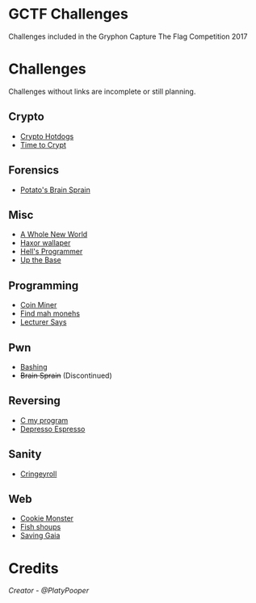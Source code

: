 # GCTF Challenges
Challenges included in the Gryphon Capture The Flag Competition 2017

# Challenges
Challenges without links are incomplete or still planning.

## Crypto
- [Crypto Hotdogs](Crypto%20Hotdogs)
- [Time to Crypt](Time%20to%20Crypt)

## Forensics
- [Potato's Brain Sprain](Potato's%20Brain%20Sprain)

## Misc
- [A Whole New World](A%20Whole%20New%20World)
- [Haxor wallaper](Haxor%20wallpaper)
- [Hell's Programmer](Hell's%20Programmer)
- [Up the Base](Up%20the%20Base)

## Programming
- [Coin Miner](Coin%20Miner)
- [Find mah monehs](Find%20mah%20monehs)
- [Lecturer Says](Lecturer%20Says)

## Pwn
- [Bashing](Bashing)
- ~~Brain Sprain~~ (Discontinued)

## Reversing
- [C my program](C%20my%20program)
- [Depresso Espresso](Depresso%20Espresso)

## Sanity
- [Cringeyroll](Cringeyroll)

## Web
- [Cookie Monster](Cookie%20Monster)
- [Fish shoups](Fish%20shoups)
- [Saving Gaia](Saving%20Gaia)

# Credits
<i>Creator - @PlatyPooper</i>
